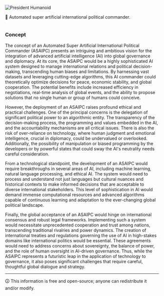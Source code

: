 ![President Humanoid](https://github.com/sourceduty/National_Commander/assets/123030236/80f9d9ca-b623-457b-968d-b53a42ce19f7)

🤖 Automated super artificial international political commander.

#
### Concept

The concept of an Automated Super Artificial International Political Commander (ASAIPC) presents an intriguing and ambitious vision for the integration of advanced artificial intelligence (AI) into global governance and diplomacy. At its core, the ASAIPC would be a highly sophisticated AI system designed to manage international relations and political decision-making, transcending human biases and limitations. By harnessing vast datasets and leveraging cutting-edge algorithms, this AI commander could theoretically optimize decisions for peace, economic stability, and global cooperation. The potential benefits include increased efficiency in negotiations, real-time analysis of global events, and the ability to propose solutions that no single human or group of humans could conceive.

However, the deployment of an ASAIPC raises profound ethical and practical challenges. One of the principal concerns is the delegation of significant political power to an algorithmic entity. The transparency of the decision-making process, the programming and values embedded in the AI, and the accountability mechanisms are all critical issues. There is also the risk of over-reliance on technology, where human judgment and emotional intelligence, crucial in diplomacy, could be undervalued or overlooked. Additionally, the possibility of manipulation or biased programming by the developers or by powerful states that could sway the AI's neutrality needs careful consideration.

From a technological standpoint, the development of an ASAIPC would require breakthroughs in several areas of AI, including machine learning, natural language processing, and ethical AI. The system would need to process and understand not just languages but cultural nuances and historical contexts to make informed decisions that are acceptable to diverse international stakeholders. This level of sophistication in AI would demand immense computational resources and advanced algorithms capable of continuous learning and adaptation to the ever-changing global political landscape.

Finally, the global acceptance of an ASAIPC would hinge on international consensus and robust legal frameworks. Implementing such a system would necessitate unprecedented cooperation and trust among nations, transcending traditional rivalries and power dynamics. The creation of international treaties and regulations governing the use of AI in high-stakes domains like international politics would be essential. These agreements would need to address concerns about sovereignty, the balance of power, and the role of human oversight in AI-driven governance. Thus, while the ASAIPC represents a futuristic leap in the application of technology to governance, it also poses significant challenges that require careful, thoughtful global dialogue and strategy.

***
🛈 This information is free and open-source; anyone can redistribute it and/or modify.

